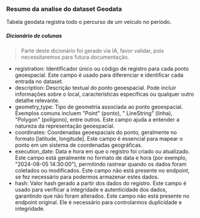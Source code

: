 ### Resumo da analise do dataset Geodata
Tabela geodata registra todo o percurso de um veículo no período.
##### Dicionário de colunas
> Parte deste dicionário foi gerado via IA, favor validar, pois necessitaremos para futura documentação.

- registration: Identificador único ou código de registro para cada ponto geoespacial. Este campo é usado para
  diferenciar e identificar cada entrada no dataset.
- description: Descrição textual do ponto geoespacial. Pode incluir informações sobre o local, características
  específicas ou qualquer outro detalhe relevante.
- geometry_type: Tipo de geometria associada ao ponto geoespacial. Exemplos comuns incluem "Point" (ponto), "
  LineString" (linha), "Polygon" (polígono), entre outros. Este campo ajuda a entender a natureza da representação
  geoespacial.
- coordinates: Coordenadas geoespaciais do ponto, geralmente no formato [latitude, longitude]. Este campo é essencial
  para mapear o ponto em um sistema de coordenadas geográficas.
- execution_date: Data e hora em que o registro foi criado ou atualizado. Este campo está geralmente no formato de data
  e hora (por exemplo, "2024-08-05 14:30:00"), permitindo rastrear quando os dados foram coletados ou modificados. Este
  campo não está presente no endpoint, se fez necessário para podermos armazenar estes dados.
- hash: Valor hash gerado a partir dos dados do registro. Este campo é usado para verificar a integridade e
  autenticidade dos dados, garantindo que não foram alterados. Este campo não está presente no endpoint original. Ele
  é necessário para controlarmos duplicidade e integridade.
